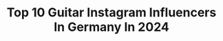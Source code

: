---
title: Top 10 Guitar Instagram Influencers In Germany In 2024
description: >-
  Find top guitar Instagram influencers in Germany in 2024. Most popular hashtags: #guitarist #guitarplayer #guitar #femaleguitarist.
platform: Instagram
hits: 174
text_top: Discover the best Instagram accounts on inBeat.
text_bottom: inBeat holds 174 Instagram influencers like this in Germany for you to contact.
profiles:
  - username: "_micklas_"
    fullname: >-
      Michael Glashauser
    bio: >-
      European | Landscapes | Family | Guitar | Sports | Hotels 🏡 | Bavaria @markt_essing 📭 | collab&training 🌍 | 39/194 ™️ | @_micklastravels_ 📷 | mine ©
    location: "Germany"
    followers: 110455
    engagement: 567
    commentsToLikes: 0.221686
    id: ckapcf53a3k780i78ciu2wlpb
    verified: false
    hashtags: "#sonnenuntergang, #gewinnspiel, #mahsaamini, #micklas"
  - username: "michael_wagner_guitar"
    fullname: >-
      Michael Wagner
    bio: >-
      guitarist | @jtc_guitar artist | Mannheim, Munich 👉🏻 DM for recording, gigs & online lessons
    location: "Germany"
    followers: 14377
    engagement: 1596
    commentsToLikes: 0.041802
    id: ck0vvero0otak0i19ag42akxa
    verified: false
    hashtags: "#guitartone, #klotzcables, #gibsonguitars, #fender"
  - username: "josiestickdorn"
    fullname: >-
      Josie 🦋
    bio: >-
      heidelberg, germany self taught #guitarist 🎸 22 @officialibanezguitars |@daddarioandco |@g7thcapo available for bookings 👇 📧: josie.stickdorn@gmx.de
    location: "Germany"
    followers: 109003
    engagement: 879
    commentsToLikes: 0.030146
    id: ck5hdhei7nfxb0i11u292w2q6
    verified: false
    hashtags: "#acousticmusic, #musician, #fingerstyleguitar, #guitarcover"
  - username: "jeniceofficial"
    fullname: >-
      Jenice
    bio: >-
      Singer / Songwriter / Guitarist / Model 📧 Management@Louju.de ⬇️Check my new Single⬇️
    location: "Germany"
    followers: 183547
    engagement: 616
    commentsToLikes: 0.095072
    id: clq9hxx3a63ag0k08kcg9uox0
    verified: false
    hashtags: "#picoftheday, #fyp, #euphorie, #photooftheday"
  - username: "jpalxndr"
    fullname: >-
      Josephine Alexandra
    bio: >-
      🇮🇩 Fingerstyle guitarist, pianist, composer 📍 Jakarta, Indonesia Business inquiries: ‘EMAIL’
    location: "Germany"
    followers: 552574
    engagement: 160
    commentsToLikes: 0.015441
    id: ck0tzscjsrfcb0i194rq1r34z
    verified: false
    hashtags: "#fls2n2021, #sobatprestasi, #nachtdergitarren, #falsealarmjosephinealexandra"
  - username: "martinablazeska"
    fullname: >-
      Martina Blazeska
    bio: >-
      guitar playing, singing & songwriting ✨ macedonian in usa / germany watch my new video ↓
    location: "Germany"
    followers: 19603
    engagement: 1291
    commentsToLikes: 0.030133
    id: ck14gg8w652lo0i19p30pja4z
    verified: false
    hashtags: "#modelshoot, #berklee, #deutsch, #guitarplayer"
  - username: "javier_g_breatheyourlast"
    fullname: >-
      ♠️ 𝕵𝖆𝖛𝖎𝖊𝖗 𝕲𝖆𝖗𝖈𝖎𝖆
    bio: >-
      Vox & Guitars @breatheyourlast Model & Ambassador @emp_de 🔥Cooperations: @nuclearblastrecords @metalbladerecords @oktober_promotion @centurymediaeu
    location: "Germany"
    followers: 36257
    engagement: 341
    commentsToLikes: 0.114457
    id: ckap0lflhqtjc0i78m9ateyis
    verified: false
    hashtags: "#supportmetalbands, #hornsup, #metal, #javier"
  - username: "albert_draufgaenger"
    fullname: >-
      Albert-Mario Lampel
    bio: >-
      🎤🎸 #singer & #guitarist @die_draufgaenger 📀 🎧 #songwriter & #producer lampel records 🥤 friend of @dsire_teadrink_austria
    location: "Germany"
    followers: 20637
    engagement: 810
    commentsToLikes: 0.012643
    id: ck14ljudvv1v20i19zn2fyo1k
    verified: false
    hashtags: "#tv, #diedraufg, #lampelrecords, #moteaviert"
  - username: "g.force.club"
    fullname: >-
      G-Force Club
    bio: >-
      Favorite guitar masters
    location: "Germany"
    followers: 13852
    engagement: 776
    commentsToLikes: 0.012092
    id: ck0w4voey0mwo0i19cgwy5v4q
    verified: false
    hashtags: "#legend, #gibsonlespaul, #guitargod, #guitarsolo"
  - username: "yaroslava.ihnatenko"
    fullname: >-
      Yaroslava Ihnatenko
    bio: >-
      Sharing the moments of my practice classical guitarist Robert Schumann Hochschule für Musik Sumy, Ukraine - Düsseldorf, Germany
    location: "Germany"
    followers: 64284
    engagement: 1110
    commentsToLikes: 0.020810
    id: ck9hc30tyjj480j7807xe430a
    verified: false
    hashtags: "#femaleguitarist, #guitarlife, #guitarplayer, #instaguitar"
---